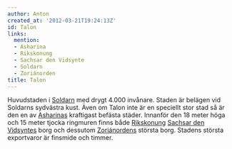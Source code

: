 ```yaml
---
author: Anton
created_at: '2012-03-21T19:24:13Z'
id: Talon
links:
  mention:
  - Asharina
  - Rikskonung
  - Sachsar den Vidsynte
  - Soldarn
  - Zoriánorden
title: Talon
---
```


Huvudstaden i [Soldarn] med drygt 4.000 invånare. Staden är belägen vid Soldarns sydvästra kust.
Även om Talon inte är en speciellt stor stad så är den en av [Asharinas] kraftigast befästa städer.
Innanför den 18 meter höga och 15 meter tjocka ringmuren finns både [Rikskonung][] [Sachsar den
Vidsyntes] borg och dessutom [Zoriánordens] största borg. Stadens största exportvaror är finsmide
och timmer.

  [Soldarn]: Soldarn
  [Asharinas]: Asharina
  [Rikskonung]: Rikskonung
  [Sachsar den Vidsyntes]: Sachsar_den_Vidsynte
  [Zoriánordens]: Zoriánorden
